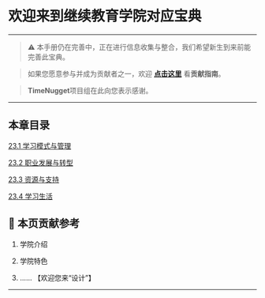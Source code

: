 # 欢迎来到继续教育学院对应宝典

---

> ⚠️ 本手册仍在完善中，正在进行信息收集与整合，我们希望新生到来前能完善此宝典。  

> 如果您愿意参与并成为贡献者之一，欢迎 **[点击这里](/CONTRIBUTING.md)** 看**贡献指南**。

> **TimeNugget**项目组在此向您表示感谢。

---

## 本章目录

[23.1 学习模式与管理](/SurvivalManual/ujn/Second/23/one.md)

[23.2 职业发展与转型](/SurvivalManual/ujn/Second/23/two.md)

[23.3 资源与支持](/SurvivalManual/ujn/Second/23/three.md)

[23.4 学习生活](/SurvivalManual/ujn/Second/23/four.md)

## 📌 本页贡献参考

1. 学院介绍  

2. 学院特色  

3. ……  【欢迎您来“设计”】

---
